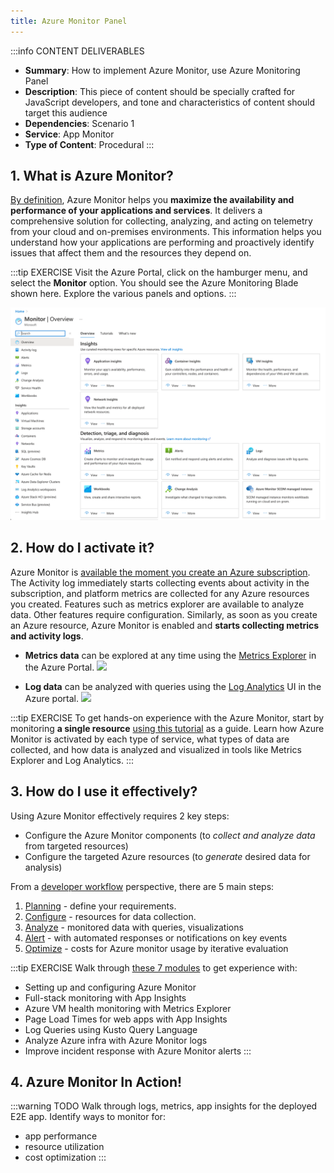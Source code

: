```yaml
---
title: Azure Monitor Panel
---
```


:::info CONTENT DELIVERABLES
 * **Summary**: How to implement Azure Monitor, use Azure Monitoring Panel
 * **Description**: This piece of content should be specially crafted for JavaScript developers, and tone and characteristics of content should target this audience
 * **Dependencies**: Scenario 1
 * **Service**: App Monitor
 * **Type of Content**: Procedural
:::

## 1. What is Azure Monitor?

[By definition](https://learn.microsoft.com/en-us/azure/azure-monitor/overview), Azure Monitor helps you **maximize the availability and performance of your applications and services**. It delivers a comprehensive solution for collecting, analyzing, and acting on telemetry from your cloud and on-premises environments. This information helps you understand how your applications are performing and proactively identify issues that affect them and the resources they depend on.

:::tip EXERCISE
Visit the Azure Portal, click on the hamburger menu, and select the **Monitor** option. You should see the Azure Monitoring Blade shown here. Explore the various panels and options.
:::

![](./monitor/azure-monitor-blade.png)



## 2. How do I activate it?

Azure Monitor is [available the moment you create an Azure subscription](https://learn.microsoft.com/en-us/azure/azure-monitor/getting-started). The Activity log immediately starts collecting events about activity in the subscription, and platform metrics are collected for any Azure resources you created. Features such as metrics explorer are available to analyze data. Other features require configuration. Similarly, as soon as you create an Azure resource, Azure Monitor is enabled and **starts collecting metrics and activity logs**.

 * **Metrics data** can be explored at any time using the [Metrics Explorer](https://learn.microsoft.com/en-us/azure/azure-monitor/essentials/metrics-charts) in the Azure Portal. 
![](https://learn.microsoft.com/en-us/azure/azure-monitor/media/overview/metrics.png)

 * **Log data** can be analyzed with queries using the [Log Analytics](https://learn.microsoft.com/en-us/azure/azure-monitor/logs/log-query-overview) UI in the Azure portal. 
![](https://learn.microsoft.com/en-us/azure/azure-monitor/media/overview/logs.png)


:::tip EXERCISE
To get hands-on experience with the Azure Monitor, start by monitoring **a single resource** [using this tutorial](https://learn.microsoft.com/en-us/azure/azure-monitor/essentials/monitor-azure-resource) as a guide. Learn how Azure Monitor is activated by each type of service, what types of data are collected, and how data is analyzed and visualized in tools like Metrics Explorer and Log Analytics.
:::


## 3. How do I use it effectively?

Using Azure Monitor effectively requires 2 key steps:
 - Configure the Azure Monitor components (to _collect and analyze data_ from targeted resources)
 - Configure the targeted Azure resources (to _generate_ desired data for analysis)

From a [developer workflow](https://learn.microsoft.com/en-us/azure/azure-monitor/getting-started#getting-started-workflow) perspective, there are 5 main steps:
 1. [Planning](https://learn.microsoft.com/en-us/azure/azure-monitor/best-practices-plan) - define your requirements.
 2. [Configure](https://learn.microsoft.com/en-us/azure/azure-monitor/best-practices-data-collection) - resources for data collection.
 3. [Analyze](https://learn.microsoft.com/en-us/azure/azure-monitor/best-practices-analysis) - monitored data with queries, visualizations
 4. [Alert](https://learn.microsoft.com/en-us/azure/azure-monitor/best-practices-alerts) - with automated responses or notifications on key events
 5. [Optimize](https://learn.microsoft.com/en-us/azure/azure-monitor/best-practices-alerts) - costs for Azure monitor usage by iterative evaluation

:::tip EXERCISE
Walk through [these 7 modules](https://learn.microsoft.com/en-us/training/paths/monitor-usage-performance-availability-resources-azure-monitor) to get experience with:
 - Setting up and configuring Azure Monitor
 - Full-stack monitoring with App Insights
 - Azure VM health monitoring with Metrics Explorer
 - Page Load Times for web apps with App Insights
 - Log Queries using Kusto Query Language
 - Analyze Azure infra with Azure Monitor logs
 - Improve incident response with Azure Monitor alerts
:::



## 4. Azure Monitor In Action!

:::warning TODO
Walk through logs, metrics, app insights for the deployed E2E app. Identify ways to monitor for:
 - app performance
 - resource utilization
 - cost optimization
:::